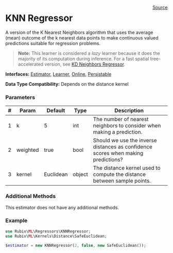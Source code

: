 <span style="float:right;"><a href="https://github.com/RubixML/RubixML/blob/master/src/Regressors/KNNRegressor.php">Source</a></span>

# KNN Regressor
A version of the K Nearest Neighbors algorithm that uses the average (mean) outcome of the k nearest data points to make continuous valued predictions suitable for regression problems.

> **Note:** This learner is considered a *lazy* learner because it does the majority of its computation during inference. For a fast spatial tree-accelerated version, see [KD Neighbors Regressor](kd-neighbors-regressor.md).

**Interfaces:** [Estimator](../estimator.md), [Learner](../learner.md), [Online](../online.md), [Persistable](../persistable.md)

**Data Type Compatibility:** Depends on the distance kernel

### Parameters
| # | Param | Default | Type | Description |
|---|---|---|---|---|
| 1 | k | 5 | int | The number of nearest neighbors to consider when making a prediction. |
| 2 | weighted | true | bool | Should we use the inverse distances as confidence scores when making predictions? |
| 3 | kernel | Euclidean | object | The distance kernel used to compute the distance between sample points. |

### Additional Methods
This estimator does not have any additional methods.

### Example
```php
use Rubix\ML\Regressors\KNNRegressor;
use Rubix\ML\Kernels\Distance\SafeEuclidean;

$estimator = new KNNRegressor(2, false, new SafeEuclidean());
```